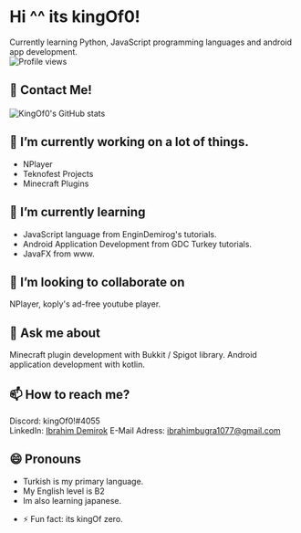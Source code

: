 # Hi ^^ its kingOf0!
 
 
Currently learning Python, JavaScript programming languages and android app development.  
![Profile views](https://gpvc.arturio.dev/kingOf0)
  

## 💬 Contact Me!
  
  
#### 


![KingOf0's GitHub stats](https://github-readme-stats.vercel.app/api?username=kingOf0&show_icons=true&theme=radical)

## 🔭 I’m currently working on a lot of things. 
 * NPlayer
 * Teknofest Projects
 * Minecraft Plugins

## 🌱 I’m currently learning
 * JavaScript language from EnginDemirog's tutorials.
 * Android Application Development from GDC Turkey tutorials. 
 * JavaFX from www.

## 👯 I’m looking to collaborate on
  NPlayer, koply's ad-free youtube player.

## 💬 Ask me about
  Minecraft plugin development with Bukkit / Spigot library.
  Android application development with kotlin.

## 📫 How to reach me?
 Discord: kingOf0!#4055  
 LinkedIn: [Ibrahim Demirok](https://www.linkedin.com/in/ibrahim-demirok-39452b223/ "") 
 E-Mail Adress: ibrahimbugra1077@gmail.com

## 😄 Pronouns
 * Turkish is my primary language.
 * My English level is B2
 * Im also learning japanese.

- ⚡ Fun fact: its kingOf zero.
